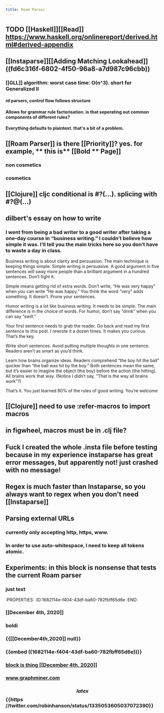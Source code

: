 ```yaml
---
title: Roam Parser
---
```


## TODO [[Haskell]][[Read]] https://www.haskell.org/onlinereport/derived.html#derived-appendix

## [[Instaparse]][[Adding Matching Lookahead]] ((fd6c316f-6802-4f50-96a8-a7d987c96cbb))
### [[GLL]] algorithm: worst case time: O(n^3). short for Generalized ll
#### rd parsers, control flow follows structure

#### Allows for grammar rule factorisation. is that seperating out common components of different rules?

#### Everything defaults to plaintext. that's a bit of a problem.

## [[Roam Parser]] is there [[Priority]]? yes. for example, ** this is** [[Bold ** Page]] 
### non cosmetics

### cosmetics

## [[Clojure]] cljc conditional is #?(...). splicing with #?@(...)

## dilbert's essay on how to write
### I went from being a bad writer to a good writer after taking a one-day course in “business writing.” I couldn’t believe how simple it was. I’ll tell you the main tricks here so you don’t have to waste a day in class.

Business writing is about clarity and persuasion. The main technique is keeping things simple. Simple writing is persuasive. A good argument in five sentences will sway more people than a brilliant argument in a hundred sentences. Don’t fight it.

Simple means getting rid of extra words. Don’t write, “He was very happy” when you can write “He was happy.” You think the word “very” adds something. It doesn’t. Prune your sentences.

Humor writing is a lot like business writing. It needs to be simple. The main difference is in the choice of words. For humor, don’t say “drink” when you can say “swill.”

Your first sentence needs to grab the reader. Go back and read my first sentence to this post. I rewrote it a dozen times. It makes you curious. That’s the key.

Write short sentences. Avoid putting multiple thoughts in one sentence. Readers aren’t as smart as you’d think.

Learn how brains organize ideas. Readers comprehend “the boy hit the ball” quicker than “the ball was hit by the boy.” Both sentences mean the same, but it’s easier to imagine the object (the boy) before the action (the hitting). All brains work that way. (Notice I didn’t say, “That is the way all brains work”?)

That’s it. You just learned 80% of the rules of good writing. You’re welcome

## [[Clojure]] need to use :refer-macros to import macros

## in figwheel, macros must be in .clj file?

## Fuck I created the whole .insta file before testing because in my experience instaparse has great error messages, but apparently not! just crashed with no message!

## Regex is much faster than Instaparse, so you always want to regex  when you don't need [[Instaparse]]

## Parsing external URLs
### currently only accepting http, https, www.

### In order to use auto-whitespace, I need to keep all tokens atomic. 

## Experiments: in this block is nonsense that tests the current Roam parser
### just text
:PROPERTIES:
:ID:1682114e-f404-43df-ba60-782fbff65d6e
:END:

### **[[December 4th, 2020]]**

### __**boldi**__

### {{[[December4th,2020]] null}}

### {{embed ((1682114e-f404-43df-ba60-782fbff65d6e))}}

### [block is thing [[December 4th, 2020]]](((1682114e-f404-43df-ba60-782fbff65d6e)))

### www.graphminer.com

### $$latex$$ {{https //twitter.com/robinhanson/status/1335053605037072390}}

### 
